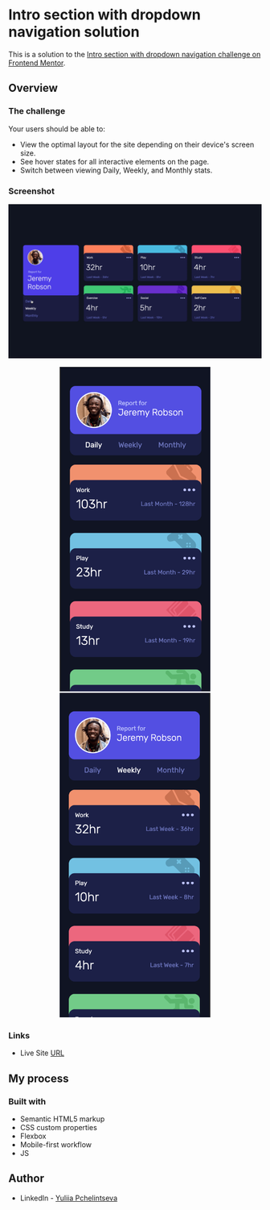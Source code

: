 # Intro section with dropdown navigation solution

This is a solution to the [Intro section with dropdown navigation challenge on Frontend Mentor](https://www.frontendmentor.io/challenges/intro-section-with-dropdown-navigation-ryaPetHE5).

## Overview

### The challenge

Your users should be able to:

- View the optimal layout for the site depending on their device's screen size.
- See hover states for all interactive elements on the page.
- Switch between viewing Daily, Weekly, and Monthly stats.


### Screenshot

<p align="middle">
<img src="./images/desktop.gif" width="900">
</p>
<p align="middle">
<img src="./images/mobile.png" width="300">
<img src="./images/mobile-1.png" width="300">
</p>

### Links

- Live Site [URL](https://yuliia-p.github.io/Time-tracking-dashboard/)

## My process

### Built with

- Semantic HTML5 markup
- CSS custom properties
- Flexbox
- Mobile-first workflow
- JS

## Author

- LinkedIn - [Yuliia Pchelintseva](https://https://www.linkedin.com/in/yuliia-pch/)
